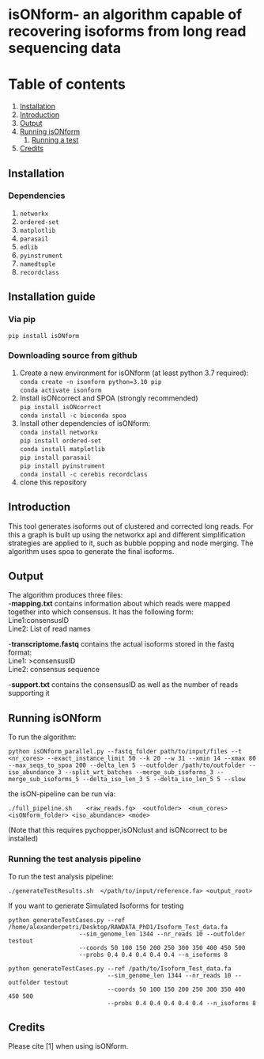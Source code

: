 # isONform- an algorithm capable of recovering isoforms from long read sequencing data
# Table of contents
1. [Installation](#installation)
2. [Introduction](#introduction)
3. [Output](#output) 
4. [Running isONform](#Running)
	1. [Running a test](#runtest)
5. [Credits](#credits)

## Installation <a name="installation"></a>

### Dependencies

1. `networkx`
2. `ordered-set`
3. `matplotlib`
4. `parasail`
5. `edlib`
6. `pyinstrument`
7. `namedtuple`
8. `recordclass`


## Installation guide
### Via pip
```
pip install isONform
```

### Downloading source from github
1. Create a new environment for isONform (at least python 3.7 required):<br />
		`conda create -n isonform python=3.10 pip` <br />
		`conda activate isonform` <br />
2.  Install isONcorrect and SPOA (strongly recommended)<br />
		`pip install isONcorrect` <br />
		`conda install -c bioconda spoa` <br />
3.  Install other dependencies of isONform:<br />
		`conda install networkx`<br />
		`pip install ordered-set`<br />
		`conda install matplotlib`<br />
		`pip install parasail`<br />
		`pip install pyinstrument`<br />
		`conda install -c cerebis recordclass`<br />
4. clone this repository
		




## Introduction <a name="introduction"></a>

This tool generates isoforms out of clustered and corrected long reads.
For this a graph is built up using the networkx api and different simplification strategies are applied to it, such as bubble popping and node merging.
The algorithm uses spoa to generate the final isoforms.<br />

## Output <a name="output"></a>

The algorithm produces three files:<br />
-<strong>mapping.txt</strong> contains information about which reads were mapped together into which consensus. It has the following form:<br />
Line1:consensusID <br />
Line2: List of read names </p>

-<strong>transcriptome.fastq</strong> contains the actual isoforms stored in the fastq format:<br />
Line1: >consensusID<br />
Line2: consensus sequence<br />

-<strong>support.txt</strong> contains the consensusID as well as the number of reads supporting it<br/>
## Running isONform <a name="Running"></a>

To run the algorithm:<br />


```
python isONform_parallel.py --fastq_folder path/to/input/files --t <nr_cores> --exact_instance_limit 50 --k 20 --w 31 --xmin 14 --xmax 80 --max_seqs_to_spoa 200 --delta_len 5 --outfolder /path/to/outfolder --iso_abundance 3 --split_wrt_batches --merge_sub_isoforms_3 --merge_sub_isoforms_5 --delta_iso_len_3 5 --delta_iso_len_5 5 --slow 
```

the isON-pipeline can be run via:
```
./full_pipeline.sh    <raw_reads.fq>  <outfolder>  <num_cores> <isONform_folder> <iso_abundance> <mode>
```
(Note that this requires pychopper,isONclust and isONcorrect to be installed)



### Running the test analysis pipeline <a name="runtest"></a>

To run the test analysis pipeline:

```
./generateTestResults.sh  </path/to/input/reference.fa> <output_root>
```

If you want to generate Simulated Isoforms for testing

```
python generateTestCases.py --ref /home/alexanderpetri/Desktop/RAWDATA_PhD1/Isoform_Test_data.fa 
					--sim_genome_len 1344 --nr_reads 10 --outfolder testout 
					--coords 50 100 150 200 250 300 350 400 450 500 
					--probs 0.4 0.4 0.4 0.4 0.4 --n_isoforms 8 
```

```
python generateTestCases.py --ref /path/to/Isoform_Test_data.fa 
							--sim_genome_len 1344 --nr_reads 10 --outfolder testout 
							--coords 50 100 150 200 250 300 350 400 450 500 
							--probs 0.4 0.4 0.4 0.4 0.4 --n_isoforms 8
```


## Credits <a name="credits"></a>

Please cite [1] when using isONform.
